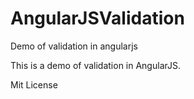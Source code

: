# AngularJSValidation
Demo of validation in angularjs

This is a demo of validation in AngularJS. 

Mit License
